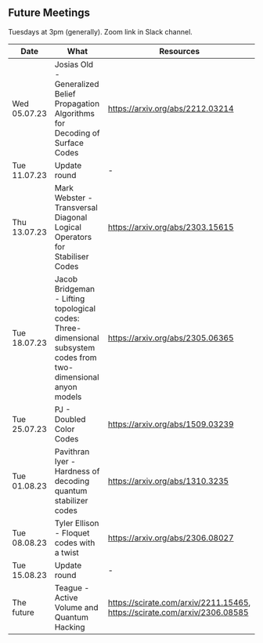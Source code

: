 ## Future Meetings

Tuesdays at 3pm (generally). Zoom link in Slack channel.

| Date | What | Resources |
| --- | --- | --- |
| Wed 05.07.23 | Josias Old - Generalized Belief Propagation Algorithms for Decoding of Surface Codes | https://arxiv.org/abs/2212.03214 |
| Tue 11.07.23 | Update round | - |
| Thu 13.07.23 | Mark Webster - Transversal Diagonal Logical Operators for Stabiliser Codes | https://arxiv.org/abs/2303.15615 |
| Tue 18.07.23 | Jacob Bridgeman - Lifting topological codes: Three-dimensional subsystem codes from two-dimensional anyon models | https://arxiv.org/abs/2305.06365 |
| Tue 25.07.23 | PJ - Doubled Color Codes | https://arxiv.org/abs/1509.03239 |
| Tue 01.08.23 | Pavithran Iyer - Hardness of decoding quantum stabilizer codes | https://arxiv.org/abs/1310.3235 |
| Tue 08.08.23 | Tyler Ellison - Floquet codes with a twist | https://arxiv.org/abs/2306.08027 |
| Tue 15.08.23 | Update round | - |
| The future | Teague - Active Volume and Quantum Hacking | https://scirate.com/arxiv/2211.15465, https://scirate.com/arxiv/2306.08585 |
